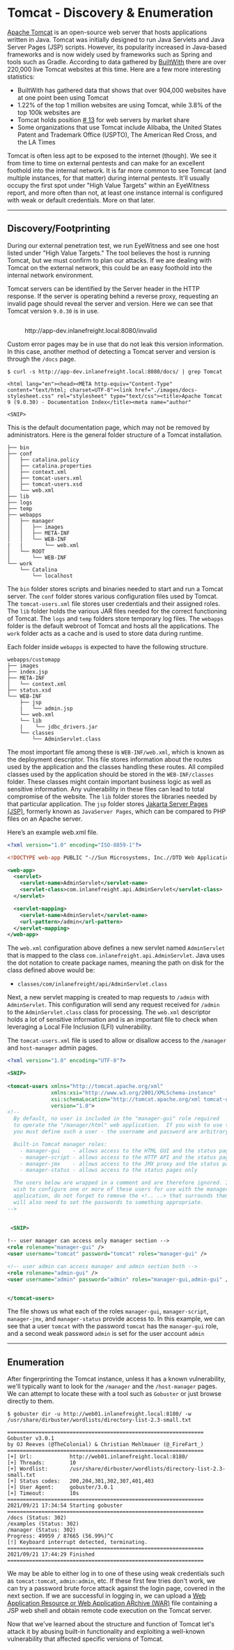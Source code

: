 # Tomcat - Discovery & Enumeration

[Apache Tomcat](https://tomcat.apache.org/) is an open-source web server that hosts applications written in Java. Tomcat was initially designed to run Java Servlets and Java Server Pages (JSP) scripts. However, its popularity increased in Java-based frameworks and is now widely used by frameworks such as Spring and tools such as Gradle. According to data gathered by [BuiltWith](https://trends.builtwith.com/Web-Server/Apache-Tomcat-Coyote) there are over 220,000 live Tomcat websites at this time. Here are a few more interesting statistics:

* BuiltWith has gathered data that shows that over 904,000 websites have at one point been using Tomcat
* 1.22% of the top 1 million websites are using Tomcat, while 3.8% of the top 100k websites are
* Tomcat holds position [# 13](https://webtechsurvey.com/technology/apache-tomcat) for web servers by market share
* Some organizations that use Tomcat include Alibaba, the United States Patent and Trademark Office (USPTO), The American Red Cross, and the LA Times

Tomcat is often less apt to be exposed to the internet (though). We see it from time to time on external pentests and can make for an excellent foothold into the internal network. It is far more common to see Tomcat (and multiple instances, for that matter) during internal pentests. It'll usually occupy the first spot under "High Value Targets" within an EyeWitness report, and more often than not, at least one instance internal is configured with weak or default credentials. More on that later.

***

## Discovery/Footprinting

During our external penetration test, we run EyeWitness and see one host listed under "High Value Targets." The tool believes the host is running Tomcat, but we must confirm to plan our attacks. If we are dealing with Tomcat on the external network, this could be an easy foothold into the internal network environment.

Tomcat servers can be identified by the Server header in the HTTP response. If the server is operating behind a reverse proxy, requesting an invalid page should reveal the server and version. Here we can see that Tomcat version `9.0.30` is in use.

<figure><img src="../../../../.gitbook/assets/image (2) (1) (1) (1) (1) (1) (1) (1) (1) (1) (1) (1).png" alt=""><figcaption><p>http://app-dev.inlanefreight.local:8080/invalid</p></figcaption></figure>

Custom error pages may be in use that do not leak this version information. In this case, another method of detecting a Tomcat server and version is through the `/docs` page.

```shell-session
$ curl -s http://app-dev.inlanefreight.local:8080/docs/ | grep Tomcat 

<html lang="en"><head><META http-equiv="Content-Type" content="text/html; charset=UTF-8"><link href="./images/docs-stylesheet.css" rel="stylesheet" type="text/css"><title>Apache Tomcat 9 (9.0.30) - Documentation Index</title><meta name="author" 

<SNIP>
```

This is the default documentation page, which may not be removed by administrators. Here is the general folder structure of a Tomcat installation.

```shell-session
├── bin
├── conf
│   ├── catalina.policy
│   ├── catalina.properties
│   ├── context.xml
│   ├── tomcat-users.xml
│   ├── tomcat-users.xsd
│   └── web.xml
├── lib
├── logs
├── temp
├── webapps
│   ├── manager
│   │   ├── images
│   │   ├── META-INF
│   │   └── WEB-INF
|   |       └── web.xml
│   └── ROOT
│       └── WEB-INF
└── work
    └── Catalina
        └── localhost
```

The `bin` folder stores scripts and binaries needed to start and run a Tomcat server. The `conf` folder stores various configuration files used by Tomcat. The `tomcat-users.xml` file stores user credentials and their assigned roles. The `lib` folder holds the various JAR files needed for the correct functioning of Tomcat. The `logs` and `temp` folders store temporary log files. The `webapps` folder is the default webroot of Tomcat and hosts all the applications. The `work` folder acts as a cache and is used to store data during runtime.

Each folder inside `webapps` is expected to have the following structure.

```shell-session
webapps/customapp
├── images
├── index.jsp
├── META-INF
│   └── context.xml
├── status.xsd
└── WEB-INF
    ├── jsp
    |   └── admin.jsp
    └── web.xml
    └── lib
    |    └── jdbc_drivers.jar
    └── classes
        └── AdminServlet.class  
```

The most important file among these is `WEB-INF/web.xml`, which is known as the deployment descriptor. This file stores information about the routes used by the application and the classes handling these routes. All compiled classes used by the application should be stored in the `WEB-INF/classes` folder. These classes might contain important business logic as well as sensitive information. Any vulnerability in these files can lead to total compromise of the website. The `lib` folder stores the libraries needed by that particular application. The `jsp` folder stores [Jakarta Server Pages (JSP)](https://en.wikipedia.org/wiki/Jakarta_Server_Pages), formerly known as `JavaServer Pages`, which can be compared to PHP files on an Apache server.

Here’s an example web.xml file.

```xml
<?xml version="1.0" encoding="ISO-8859-1"?>

<!DOCTYPE web-app PUBLIC "-//Sun Microsystems, Inc.//DTD Web Application 2.3//EN" "http://java.sun.com/dtd/web-app_2_3.dtd">

<web-app>
  <servlet>
    <servlet-name>AdminServlet</servlet-name>
    <servlet-class>com.inlanefreight.api.AdminServlet</servlet-class>
  </servlet>

  <servlet-mapping>
    <servlet-name>AdminServlet</servlet-name>
    <url-pattern>/admin</url-pattern>
  </servlet-mapping>
</web-app>   
```

The `web.xml` configuration above defines a new servlet named `AdminServlet` that is mapped to the class `com.inlanefreight.api.AdminServlet`. Java uses the dot notation to create package names, meaning the path on disk for the class defined above would be:

* `classes/com/inlanefreight/api/AdminServlet.class`

Next, a new servlet mapping is created to map requests to `/admin` with `AdminServlet`. This configuration will send any request received for `/admin` to the `AdminServlet.class` class for processing. The `web.xml` descriptor holds a lot of sensitive information and is an important file to check when leveraging a Local File Inclusion (LFI) vulnerability.

The `tomcat-users.xml` file is used to allow or disallow access to the `/manager` and `host-manager` admin pages.

```xml
<?xml version="1.0" encoding="UTF-8"?>

<SNIP>
  
<tomcat-users xmlns="http://tomcat.apache.org/xml"
              xmlns:xsi="http://www.w3.org/2001/XMLSchema-instance"
              xsi:schemaLocation="http://tomcat.apache.org/xml tomcat-users.xsd"
              version="1.0">
<!--
  By default, no user is included in the "manager-gui" role required
  to operate the "/manager/html" web application.  If you wish to use this app,
  you must define such a user - the username and password are arbitrary.

  Built-in Tomcat manager roles:
    - manager-gui    - allows access to the HTML GUI and the status pages
    - manager-script - allows access to the HTTP API and the status pages
    - manager-jmx    - allows access to the JMX proxy and the status pages
    - manager-status - allows access to the status pages only

  The users below are wrapped in a comment and are therefore ignored. If you
  wish to configure one or more of these users for use with the manager web
  application, do not forget to remove the <!.. ..> that surrounds them. You
  will also need to set the passwords to something appropriate.
-->

   
 <SNIP>
  
!-- user manager can access only manager section -->
<role rolename="manager-gui" />
<user username="tomcat" password="tomcat" roles="manager-gui" />

<!-- user admin can access manager and admin section both -->
<role rolename="admin-gui" />
<user username="admin" password="admin" roles="manager-gui,admin-gui" />


</tomcat-users>
```

The file shows us what each of the roles `manager-gui`, `manager-script`, `manager-jmx`, and `manager-status` provide access to. In this example, we can see that a user `tomcat` with the password `tomcat` has the `manager-gui` role, and a second weak password `admin` is set for the user account `admin`

***

## Enumeration

After fingerprinting the Tomcat instance, unless it has a known vulnerability, we'll typically want to look for the `/manager` and the `/host-manager` pages. We can attempt to locate these with a tool such as `Gobuster` or just browse directly to them.

```shell-session
$ gobuster dir -u http://web01.inlanefreight.local:8180/ -w /usr/share/dirbuster/wordlists/directory-list-2.3-small.txt 

===============================================================
Gobuster v3.0.1
by OJ Reeves (@TheColonial) & Christian Mehlmauer (@_FireFart_)
===============================================================
[+] Url:            http://web01.inlanefreight.local:8180/
[+] Threads:        10
[+] Wordlist:       /usr/share/dirbuster/wordlists/directory-list-2.3-small.txt
[+] Status codes:   200,204,301,302,307,401,403
[+] User Agent:     gobuster/3.0.1
[+] Timeout:        10s
===============================================================
2021/09/21 17:34:54 Starting gobuster
===============================================================
/docs (Status: 302)
/examples (Status: 302)
/manager (Status: 302)
Progress: 49959 / 87665 (56.99%)^C
[!] Keyboard interrupt detected, terminating.
===============================================================
2021/09/21 17:44:29 Finished
===============================================================
```

We may be able to either log in to one of these using weak credentials such as `tomcat:tomcat`, `admin:admin`, etc. If these first few tries don't work, we can try a password brute force attack against the login page, covered in the next section. If we are successful in logging in, we can upload a [Web Application Resource or Web Application ARchive (WAR)](https://en.wikipedia.org/wiki/WAR_\(file_format\)) file containing a JSP web shell and obtain remote code execution on the Tomcat server.

Now that we've learned about the structure and function of Tomcat let's attack it by abusing built-in functionality and exploiting a well-known vulnerability that affected specific versions of Tomcat.
